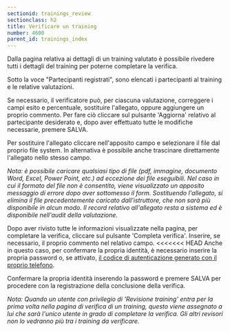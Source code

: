 ```yaml
---
sectionid: trainings_review
sectionclass: h2
title: Verificare un training
number: 4600
parent_id: trainings_index
---
```

Dalla pagina relativa ai dettagli di un training valutato è possibile rivedere tutti i dettagli del training per poterne completare la verifica.

Sotto la voce "Partecipanti registrati", sono elencati i partecipanti al training e le relative valutazioni. 

Se necessario, il verificatore può, per ciascuna valutazione, correggere i campi esito e percentuale, sostituire l'allegato, oppure aggiungere un proprio commento. Per fare ciò cliccare sul pulsante 'Aggiorna' relativo al partecipante desiderato e, dopo aver effettuato tutte le modifiche necessarie, premere SALVA.

Per sostituire l'allegato cliccare nell'apposito campo e selezionare il file dal proprio file system. In alternativa è possibile anche trascinare direttamente l'allegato nello stesso campo.

_Nota: è possibile caricare qualsiasi tipo di file (pdf, immagine, documento Word, Excel, Power Point, etc.) ad eccezione dei file eseguibili. Nel caso in cui il formato del file non è consentito, viene visualizzato un apposito messaggio di errore dopo aver sottomesso il form.
Sostituendo l'allegato, si elimina il file precedentemente caricato dall'istruttore, che non sarà più disponibile in alcun modo. Il record relativo all'allegato resta a sistema ed è disponibile nell'audit della valutazione._

Dopo aver rivisto tutte le informazioni visualizzate nella pagina, per completare la verifica, cliccare sul pulsante 'Completa verifica'.
Inserire, se necessario, il proprio commento nel relativo campo. 
<<<<<<< HEAD
Anche in questo caso, per confermare la propria identità, è necessario inserire la propria password o, se attivato, <a href="https://inforlife.github.io/traininghub/#otp">il codice di autenticazione generato con il proprio telefono</a>.

Confermare la propria identità inserendo la password e premere SALVA per procedere con la registrazione della conclusione della verifica.

_Nota: Quando un utente con privilegio di 'Revisione training' entra per la prima volta nella pagina di verifica di un training, questo viene assegnato a lui che sarà l'unico utente in grado di completare la verifica. Gli altri revisori non lo vedranno più tra i training da verificare._

